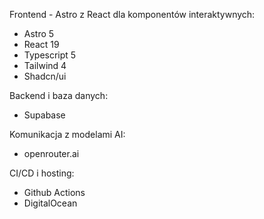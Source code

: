 Frontend - Astro z React dla komponentów interaktywnych:

- Astro 5
- React 19
- Typescript 5
- Tailwind 4
- Shadcn/ui

Backend i baza danych:

- Supabase

Komunikacja z modelami AI:

- openrouter.ai

CI/CD i hosting:

- Github Actions
- DigitalOcean
